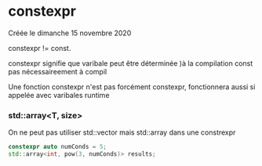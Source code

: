 
#  constexpr 
Créée le dimanche 15 novembre 2020


constexpr != const.

constexpr signifie que varibale peut être déterminée )à la compilation
const pas nécessaireement à compil

Une fonction constexpr n'est pas forcément constexpr, fonctionnera aussi si appelée avec varibales runtime

###  std::array<T, size> 


On ne peut pas utiliser std::vector mais std::array dans une constrexpr

```cpp
constexpr auto numConds = 5;                
std::array<int, pow(3, numConds)> results;
```


 
